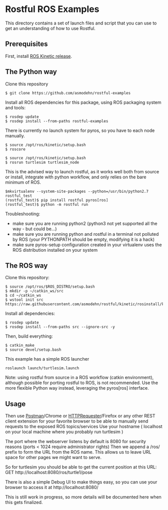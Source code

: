Rostful ROS Examples
====================

This directory contains a set of launch files and script that you can use to get an understanding of how to use Rostful.

Prerequisites
-------------

First, install [ROS Kinetic release](http://wiki.ros.org/kinetic/Installation/Ubuntu).



The Python way
--------------

Clone this repository
```
$ git clone https://github.com/asmodehn/rostful-examples
```

Install all ROS dependencies for this package, using ROS packaging system and tools:
```
$ rosdep update
$ rosdep install --from-paths rostful-examples
```

There is currently no launch system for pyros, so you have to each node manually.

```
$ source /opt/ros/kinetic/setup.bash
$ roscore
```
```
$ source /opt/ros/kinetic/setup.bash
$ rosrun turtlesim turtlesim_node
```

This is the advised way to launch rostful, as it works well both from source or install,
integrate with python workflow, and only relies on the bare minimum of ROS.

```
$mkvirtualenv --system-site-packages --python=/usr/bin/python2.7 rostful_test
(rostful_test)$ pip install rostful pyros[ros]
(rostful_test)$ python -m rostful run
```

Troubleshooting:
- make sure you are running python2 (python3 not yet supported all the way - but could be...)
- make sure you are running python and rostful in a terminal not polluted by ROS (your PYTHONPATH should be empty, modifying it is a hack)
- make sure pyros-setup configuration created in your virtualenv uses the ROS distribution installed on your system


The ROS way
--------------


Clone this repository:

```
$ source /opt/ros/$ROS_DISTRO/setup.bash
$ mkdir -p ~/catkin_ws/src
$ cd ~/catkin_ws
$ wstool init src https://raw.githubusercontent.com/asmodehn/rostful/kinetic/rosinstall/kinetic.rosinstall
```

Install all dependencies:
```
$ rosdep update
$ rosdep install --from-paths src --ignore-src -y
```

Then, build everything:
```
$ catkin_make
$ source devel/setup.bash
```

This example has a simple ROS launcher

```
roslaunch launch/turtlesim.launch
```

Note: using rostful from source in a ROS workflow  (catkin environment), although possible for porting rostful to ROS, is not recommended.
Use the more flexible Python way instead, leveraging the pyros\[ros\] interface.

Usage
-----

Then use [Postman](https://chrome.google.com/webstore/detail/postman-rest-client/fdmmgilgnpjigdojojpjoooidkmcomcm?hl=en)/Chrome or [HTTPRequester](https://addons.mozilla.org/en-us/firefox/addon/httprequester/)/Firefox or any other REST client extension for your favorite browser to be able to manually send requests to the exposed ROS topics/services
Use your hostname ( localhost on your local machine where you probably run turtlesim )

The port where the webserver listens by default is 8080 for security reasons (ports < 1024 require administrator rights)
Then we append a /ros/ prefix to form the URL from the ROS name. This allows us to leave URL space for other pages we might want to serve.

So for turtlesim you should be able to get the current position at this URL:
GET http://localhost:8080/ros/turtle1/pose

There is also a simple Debug UI to make things easy, so you can use your browser to access it at http://localhost:8080/

This is still work in progress, so more details will be documented here when this gets finalized.

